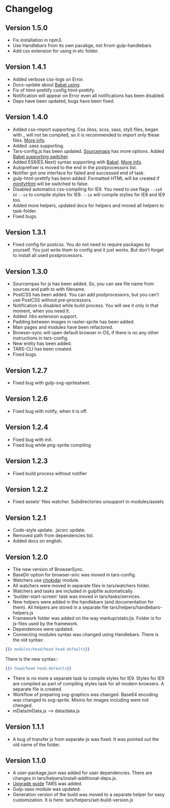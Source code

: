 # Changelog

## Version 1.5.0

* Fix installation in npm3.
* Use Handlebars from its own pacakge, not frrom gulp-handlebars.
* Add css extension for using in etc folder.

## Version 1.4.1

* Added verbose css-logs  on Error.
* Docs-update about [Babel using](js-processing.md).
* Fix of html-prettify config html-prettify.
* Notification will appear on Error even all notifications has been disabled.
* Deps have been updated, bugs have been fixed.

## Version 1.4.0

* Added css-import supporting. Css (less, scss, sass, styl) files, began with _ will not be compiled, so it is recommended to import only these files. [More info](css-processing.md).
* Added .sass supporting.
* Tars-config.js has been updated. [Sourcemaps](options.md#sourcemaps) has more options. Added [Babel supporting switcher](options.md#usebabel).
* Added ES6(ES.Next) syntax supporting with [Babel](options.md#usebabel). [More info](js-processing.md).
* Autoprefixer is moved to the end in the postprocessors list.
* Notifier got one interface for failed and successed end of task. 
* gulp-html-prettify has benn added. Formatted HTML will be created if [minifyHtml](options.md#minifyhtml) will be switched to false.
* Disabled automatics css-compiling for IE9. You need to use flags `--ie9` or `--ie` to compile stylies for IE9. `--ie` will compile stylies for IE8 and IE9 too.
* Added more helpers, updated docs for helpers and moved all helpers to task-folder.
* Fixed bugs.

## Version 1.3.1

* Fixed config for postcss. You do not need to require packages by yourself. You just write them to config and it just works. But don't forget to install all used postprocessors.

## Version 1.3.0

* Sourcempas for js has been added. So, you can see file name from sources and path to with filename.
* PostCSS has been added. You can add postprocessors, but you can't use PostCSS without pre-processors.
* Notification is disabled while build process. You will see it only in that  moment, when you need it.
* Added .hbs extension support.
* Padding between images in raster-sprite has been added.
* Main pages and modules have been refactored.
* Browser-sync will open default browser in OS, if there is no any other instructions in tars-config.
* New entity has been added.
* TARS-CLI has been created.
* Fixed bugs.

## Version 1.2.7

* Fixed bug with gulp-svg-spritesheet.

## Version 1.2.6

* Fixed bug with notify, when it is off.

## Version 1.2.4

* Fixed bug with init.
* Fixed bug while png-sprite compiling

## Version 1.2.3

* Fixed build process without notifier

## Version 1.2.2

* Fixed assets' files watcher. Subdirectories unsupport in modules/assets

## Version 1.2.1

* Code-style update. .jscsrc update.
* Removed path from dependencies list.
* Added docs on english.

## Version 1.2.0

* The new version of BrowserSync.
* BaseDir option for browser-sinc was moved in tars-config.
* Watchers use [chokidar](https://github.com/paulmillr/chokidar) module.
* All watchers were moved in separate files in tars/watchers folder.
* Watchers and tasks are included in gulpfile automatically.
* 'builder-start-screen' task was moved in tars/tasks/services.
* New helpers were added in the handlebars (and documentation for them). All helpers are stored in a separate file tars/helpers/handlebars-helpers.js
* Framework folder was added on the way markup/static/js. Folder is for js-files used by the framework.
* Dependences were updated.
* Connecting modules syntax was changed using Handlebars. There is the old syntax:
```handlebars
{{> modules/head/head head.defaults}}
```

There is the new syntax::
```handlebars
{{> head/head head.defaults}}
```

* There is no more a separate task to compile styles for IE9.  Styles for IE9 are compiled as part of compiling styles task  for all modern browsers. A separate file is created.
* Workflow of preparing svg-graphics was changed. Base64 encoding was changed to svg-sprite. Mixins for images including were not chenged.
* mData/mData.js –> data/data.js

## Version 1.1.1

* A bug of transfer js from separate-js was fixed. It was pointed out the old name of the folder.

## Version 1.1.0

* A user-package.json was added for user dependencies. There are changes in tars/helpers/install-additional-deps.js.
* [Upgrade guide](update-guide.md) TARS was added.
* Gulp-sass module was updated.
* Generation version of the build was moved to a separate helper for easy customization. It is here: tars/helpers/set-build-version.js
